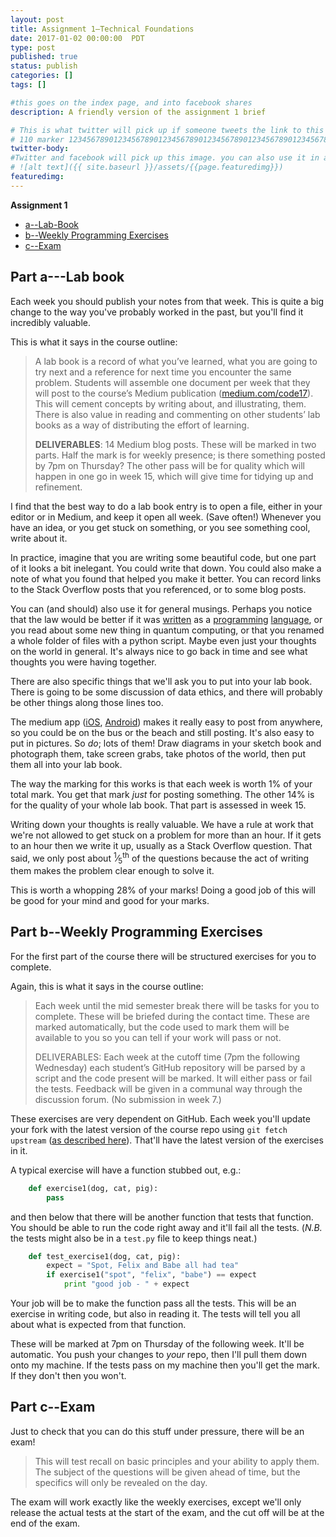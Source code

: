 ```yaml
---
layout: post
title: Assignment 1–Technical Foundations
date: 2017-01-02 00:00:00  PDT
type: post
published: true
status: publish
categories: []
tags: []

#this goes on the index page, and into facebook shares
description: A friendly version of the assignment 1 brief

# This is what twitter will pick up if someone tweets the link to this page
# 110 marker 1234567890123456789012345678901234567890123456789012345678901234567890123456789012345678901234567890123456789
twitter-body:
#Twitter and facebook will pick up this image. you can also use it in a post with:
# ![alt text]({{ site.baseurl }}/assets/{{page.featuredimg}})
featuredimg:
---
```

<style>
.maybe-columns {
    column-width: 20em;
}
</style>

**Assignment 1**

* [a--Lab-Book](#part-alab-book)
* [b--Weekly Programming Exercises](#part-bweekly-programming-exercises)
* [c--Exam](#part-cexam)


## Part a---Lab book

Each week you should publish your notes from that week. This is quite a big change to the way you've probably worked in the past, but you'll find it incredibly valuable.

This is what it says in the course outline:

> A lab book is a record of what you&rsquo;ve learned, what you are going to try next and a reference for next time you encounter the same problem. Students will assemble one document per week that they will post to the course&rsquo;s Medium publication ([medium.com/code17](https://medium.com/code17)).
> This will cement concepts by writing about, and illustrating, them. There is also value in reading and commenting on other students&rsquo; lab books as a way of distributing the effort of learning.
>
> **DELIVERABLES**: 14 Medium blog posts. These will be marked in two parts. Half the mark is for weekly presence; is there something posted by 7pm on Thursday? The other pass will be for quality which will happen in one go in week 15, which will give time for tidying up and refinement.

I find that the best way to do a lab book entry is to open a file, either in your editor or in Medium, and keep it open all week. (Save often!) Whenever you have an idea, or you get stuck on something, or you see something cool, write about it.

In practice, imagine that you are writing some beautiful code, but one part of it looks a bit inelegant. You could write that down. You could also make a note of what you found that helped you make it better. You can record links to the Stack Overflow posts that you referenced, or to some blog posts.

You can (and should) also use it for general musings. Perhaps you notice that the law would be better if it was [written](https://techblog.bozho.net/writing-laws-is-quite-like-programming/) as a [programming](http://jeremy.zawodny.com/blog/archives/009421.html) [language](https://www.quora.com/Would-the-legal-system-benefit-from-using-a-programming-language), or you read about some new thing in quantum computing, or that you renamed a whole folder of files with a python script. Maybe even just your thoughts on the world in general. It's always nice to go back in time and see what thoughts you were having together.

There are also specific things that we'll ask you to put into your lab book. There is going to be some discussion of data ethics, and there will probably be other things along those lines too.

The medium app ([iOS](https://itunes.apple.com/ca/app/medium/id828256236?mt=8), [Android](https://play.google.com/store/apps/details?id=com.medium.reader&hl=en)) makes it really easy to post from anywhere, so you could be on the bus or the beach and still posting. It's also easy to put in pictures. So _do_; lots of them! Draw diagrams in your sketch book and photograph them, take screen grabs, take photos of the world, then put them all into your lab book.

The way the marking for this works is that each week is worth 1% of your total mark. You get that mark _just_ for posting something. The other 14% is for the quality of your whole lab book. That part is assessed in week 15.

Writing down your thoughts is really valuable. We have a rule at work that we're not allowed to get stuck on a problem for more than an hour. If it gets to an hour then we write it up, usually as a Stack Overflow question. That said, we only post about <sup>1</sup>&frasl;<sub>5</sub><sup>th</sup> of the questions because the act of writing them makes the problem clear enough to solve it.

This is worth a whopping 28% of your marks! Doing a good job of this will be good for your mind and good for your marks.

## Part b--Weekly Programming Exercises

For the first part of the course there will be structured exercises for you to complete.

Again, this is what it says in the course outline:

> Each week until the mid semester break there will be tasks for you to complete. These will be briefed during the contact time. These are marked automatically, but the code used to mark them will be available to you so you can tell if your work will pass or not.
>
> DELIVERABLES: Each week at the cutoff time (7pm the following Wednesday) each student&rsquo;s GitHub repository will be parsed by a script and the code present will be marked. It will either pass or fail the tests. Feedback will be given in a communal way through the discussion forum. (No submission in week 7.)

These exercises are very dependent on GitHub. Each week you'll update your fork with the latest version of the course repo using `git fetch upstream` ([as described here](https://help.github.com/articles/syncing-a-fork/)). That'll have the latest version of the exercises in it.

A typical exercise will have a function stubbed out, e.g.:

``` python
    def exercise1(dog, cat, pig):
        pass
```

and then below that there will be another function that tests that function. You should be able to run the code right away and it'll fail all the tests. (_N.B._ the tests might also be in a `test.py` file to keep things neat.)

``` python
    def test_exercise1(dog, cat, pig):
        expect = "Spot, Felix and Babe all had tea"
        if exercise1("spot", "felix", "babe") == expect
            print "good job - " + expect
```

Your job will be to make the function pass all the tests. This will be an exercise in writing code, but also in reading it. The tests will tell you all about what is expected from that function.

These will be marked at 7pm on Thursday of the following week. It'll be automatic. You push your changes to _your_ repo, then I'll pull them down onto my machine. If the tests pass on my machine then you'll get the mark. If they don't then you won't.

## Part c--Exam

Just to check that you can do this stuff under pressure, there will be an exam!

> This will test recall on basic principles and your ability to apply them. The subject of the questions will be given ahead of time, but the specifics will only be revealed on the day.

The exam will work exactly like the weekly exercises, except we'll only release the actual tests at the start of the exam, and the cut off will be at the end of the exam.
